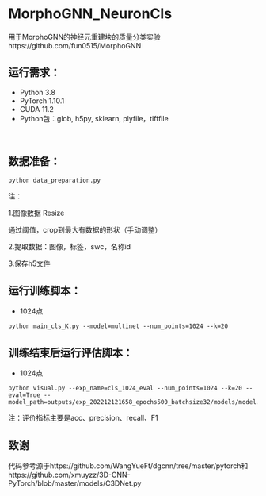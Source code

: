 # MorphoGNN_NeuronCls
用于MorphoGNN的神经元重建块的质量分类实验https://github.com/fun0515/MorphoGNN

## 运行需求：
- Python 3.8
- PyTorch 1.10.1
- CUDA 11.2
- Python包：glob, h5py, sklearn, plyfile，tifffile

&nbsp;

## 数据准备：

``` 
python data_preparation.py
```

注：

1.图像数据 Resize  

通过阈值，crop到最大有数据的形状（手动调整）

2.提取数据：图像，标签，swc，名称id

3.保存h5文件



## 运行训练脚本：

- 1024点

``` 
python main_cls_K.py --model=multinet --num_points=1024 --k=20 
```



## 训练结束后运行评估脚本：

- 1024点

``` 
python visual.py --exp_name=cls_1024_eval --num_points=1024 --k=20 --eval=True --model_path=outputs/exp_202212121658_epochs500_batchsize32/models/model.t7
```

注：评价指标主要是acc、precision、recall、F1





## 致谢

代码参考源于https://github.com/WangYueFt/dgcnn/tree/master/pytorch和https://github.com/xmuyzz/3D-CNN-PyTorch/blob/master/models/C3DNet.py
